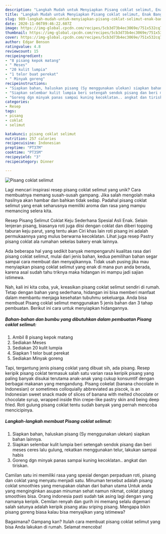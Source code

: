```yaml
---
description: "Langkah Mudah untuk Menyiapkan Pisang coklat selimut, Enak Banget"
title: "Langkah Mudah untuk Menyiapkan Pisang coklat selimut, Enak Banget"
slug: 989-langkah-mudah-untuk-menyiapkan-pisang-coklat-selimut-enak-banget
date: 2020-11-06T09:46:22.607Z
image: https://img-global.cpcdn.com/recipes/5cb3d73b4ec3069e/751x532cq70/pisang-coklat-selimut-foto-resep-utama.jpg
thumbnail: https://img-global.cpcdn.com/recipes/5cb3d73b4ec3069e/751x532cq70/pisang-coklat-selimut-foto-resep-utama.jpg
cover: https://img-global.cpcdn.com/recipes/5cb3d73b4ec3069e/751x532cq70/pisang-coklat-selimut-foto-resep-utama.jpg
author: Edgar Benson
ratingvalue: 4.8
reviewcount: 15
recipeingredient:
- "8 pisang kepok matang"
- " Meses"
- "20 kulit lumpia"
- "1 telor buat perekat"
- " Minyak goreng"
recipeinstructions:
- "Siapkan bahan, haluskan pisang (Sy menggunakan ulekan) siapkan bahan lainnya."
- "Siapkan selembar kulit lumpia beri setengah sendok pisang dan beri meses ceres lalu gulung, rekatkan menggunakan telur, lakukan sampai habis"
- "Goreng dgn minyak panas sampai kuning kecoklatan.. angkat dan tiriskan."
categories:
- Resep
tags:
- pisang
- coklat
- selimut

katakunci: pisang coklat selimut 
nutrition: 257 calories
recipecuisine: Indonesian
preptime: "PT37M"
cooktime: "PT35M"
recipeyield: "3"
recipecategory: Dinner

---
```



![Pisang coklat selimut](https://img-global.cpcdn.com/recipes/5cb3d73b4ec3069e/751x532cq70/pisang-coklat-selimut-foto-resep-utama.jpg)

Lagi mencari inspirasi resep pisang coklat selimut yang unik? Cara membuatnya memang susah-susah gampang. Jika salah mengolah maka hasilnya akan hambar dan bahkan tidak sedap. Padahal pisang coklat selimut yang enak seharusnya memiliki aroma dan rasa yang mampu memancing selera kita.

Resep Pisang Selimut Coklat Keju Sederhana Spesial Asli Enak. Selain lenjeran pisang, biasanya roti juga diisi dengan coklat dan diberi topping taburan keju parut, yang tentu akan Ciri khas lain roti pisang ini adalah permukaannya yang mulus berwarna kecoklatan. Lihat juga resep Pastry pisang coklat ala rumahan sekelas bakery enak lainnya.

Ada beberapa hal yang sedikit banyak mempengaruhi kualitas rasa dari pisang coklat selimut, mulai dari jenis bahan, kedua pemilihan bahan segar sampai cara membuat dan menyajikannya. Tidak usah pusing jika mau menyiapkan pisang coklat selimut yang enak di mana pun anda berada, karena asal sudah tahu triknya maka hidangan ini mampu jadi sajian istimewa.


Nah, kali ini kita coba, yuk, kreasikan pisang coklat selimut sendiri di rumah. Tetap dengan bahan yang sederhana, hidangan ini bisa memberi manfaat dalam membantu menjaga kesehatan tubuhmu sekeluarga. Anda bisa membuat Pisang coklat selimut menggunakan 5 jenis bahan dan 3 tahap pembuatan. Berikut ini cara untuk menyiapkan hidangannya.

<!--inarticleads1-->

##### Bahan-bahan dan bumbu yang dibutuhkan dalam pembuatan Pisang coklat selimut:

1. Ambil 8 pisang kepok matang
1. Sediakan  Meses
1. Sediakan 20 kulit lumpia
1. Siapkan 1 telor buat perekat
1. Sediakan  Minyak goreng


Tapi, tergantung jenis pisang coklat yang dibuat sih, ada pisang. Resep keripik pisang coklat termasuk salah satu varian rasa keripik pisang yang paling banyak disukai terutama anak-anak yang cukup konsumtif dengan berbagai makanan yang mengandung. Pisang cokelat (banana chocolate in Indonesian) or sometimes colloquially abbreviated as piscok, is an Indonesian sweet snack made of slices of banana with melted chocolate or chocolate syrup, wrapped inside thin crepe-like pastry skin and being deep fried. Roti gulung pisang coklat tentu sudah banyak yang pernah mencoba mencicipinya. 

<!--inarticleads2-->

##### Langkah-langkah membuat Pisang coklat selimut:

1. Siapkan bahan, haluskan pisang (Sy menggunakan ulekan) siapkan bahan lainnya.
1. Siapkan selembar kulit lumpia beri setengah sendok pisang dan beri meses ceres lalu gulung, rekatkan menggunakan telur, lakukan sampai habis
1. Goreng dgn minyak panas sampai kuning kecoklatan.. angkat dan tiriskan.


Camilan satu ini memiliki rasa yang spesial dengan perpaduan roti, pisang dan coklat yang menyatu menjadi satu. Minuman tersebut adalah pisang coklat smoothies yang merupakan olahan dari bahan utama Untuk anda yang menginginkan asupan minuman sehat namun nikmat, coklat pisang smoothies bisa. Orang indonesia pasti sudah tak asing lagi dengan yang namanya keripik. Cemilan renyah dan gurih ini memang selalu digemari salah satunya adalah keripik pisang atau sriping pisang. Mengapa bikin pisang goreng biasa kalau bisa menyajikan yang istimewa? 

Bagaimana? Gampang kan? Itulah cara membuat pisang coklat selimut yang bisa Anda lakukan di rumah. Selamat mencoba!
